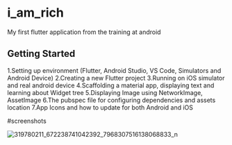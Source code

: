 # i_am_rich

My first flutter application from the training at android

## Getting Started

1.Setting up environment (Flutter, Android Studio, VS Code, Simulators and Android Device)
2.Creating a new Flutter project
3.Running on iOS simulator and real android device
4.Scaffolding a material app, displaying text and learning about Widget tree
5.Displaying Image using NetworkImage, AssetImage
6.The pubspec file for configuring dependencies and assets location
7.App Icons and how to update for both Android and iOS

#screenshots

![319780211_672238741042392_7968307516138068833_n](https://user-images.githubusercontent.com/113009882/208128316-f922b9b7-c8e4-4326-adc1-c8200e20481b.png)
